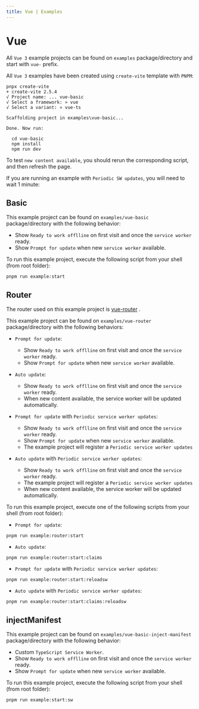 ```yaml
---
title: Vue | Examples
---
```


# Vue

All `Vue 3` example projects can be found on `examples` package/directory and start with `vue-` prefix.

All `Vue 3` examples have been created using `create-vite` template with `PNPM`:
```shell
pnpx create-vite
+ create-vite 2.5.4
√ Project name: ... vue-basic
√ Select a framework: » vue
√ Select a variant: » vue-ts

Scaffolding project in examples\vue-basic...

Done. Now run:

  cd vue-basic
  npm install
  npm run dev
```

To test `new content available`, you should rerun the corresponding script, and then refresh the page.

If you are running an example with `Periodic SW updates`, you will need to wait 1 minute:
<HeuristicWorkboxWindow />

## Basic

This example project can be found on `examples/vue-basic` package/directory with the following behavior:
- Show `Ready to work offlline` on first visit and once the `service worker` ready.
- Show `Prompt for update` when new `service worker` available.

To run this example project, execute the following script from your shell (from root folder):
```shell
pnpm run example:start
```

## Router

The router used on this example project is [vue-router](https://next.router.vuejs.org/) <outbound-link />.

This example project can be found on `examples/vue-router` package/directory with the following behaviors:
- `Prompt for update`:
  - Show `Ready to work offlline` on first visit and once the `service worker` ready.
  - Show `Prompt for update` when new `service worker` available.

- `Auto update`:
  - Show `Ready to work offlline` on first visit and once the `service worker` ready.
  - When new content available, the service worker will be updated automatically.

- `Prompt for update` with `Periodic service worker updates`:
  - Show `Ready to work offlline` on first visit and once the `service worker` ready.
  - Show `Prompt for update` when new `service worker` available.
  - The example project will register a `Periodic service worker updates`

- `Auto update` with `Periodic service worker updates`:
  - Show `Ready to work offlline` on first visit and once the `service worker` ready.
  - The example project will register a `Periodic service worker updates`
  - When new content available, the service worker will be updated automatically.

To run this example project, execute one of the following scripts from your shell (from root folder):
- `Prompt for update`:
```shell
pnpm run example:router:start
```

- `Auto update`:
```shell
pnpm run example:router:start:claims
```

- `Prompt for update` with `Periodic service worker updates`:
```shell
pnpm run example:router:start:reloadsw
```

- `Auto update` with `Periodic service worker updates`:
```shell
pnpm run example:router:start:claims:reloadsw
```

## injectManifest

This example project can be found on `examples/vue-basic-inject-manifest` package/directory with the following behavior:
- Custom `TypeScript Service Worker`.
- Show `Ready to work offlline` on first visit and once the `service worker` ready.
- Show `Prompt for update` when new `service worker` available.

To run this example project, execute the following script from your shell (from root folder):
```shell
pnpm run example:start:sw
```
